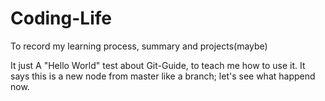 # Coding-Life
To record my learning process, summary and projects(maybe)

It just A "Hello World" test about Git-Guide, to teach me how to use it.
It says this is a new node from master like a branch; let's see what happend now.
